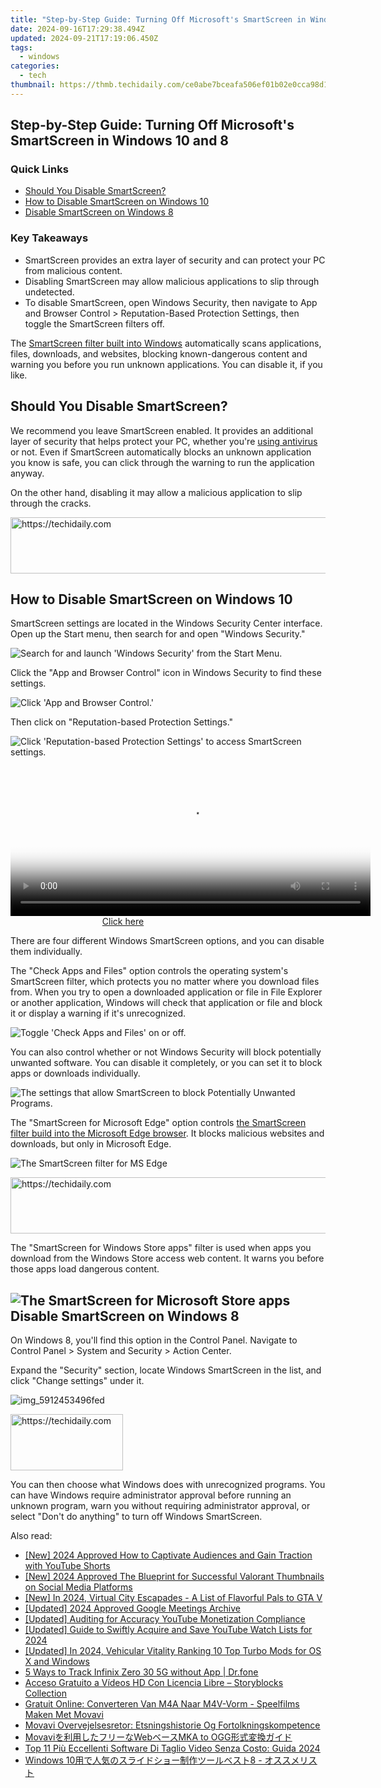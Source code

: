 ```yaml
---
title: "Step-by-Step Guide: Turning Off Microsoft's SmartScreen in Windows 10 and 8"
date: 2024-09-16T17:29:38.494Z
updated: 2024-09-21T17:19:06.450Z
tags:
  - windows
categories:
  - tech
thumbnail: https://thmb.techidaily.com/ce0abe7bceafa506ef01b02e0cca98d1b8784a39806b1bd354e228c0f30acb54.jpg
---
```


## Step-by-Step Guide: Turning Off Microsoft's SmartScreen in Windows 10 and 8

### Quick Links

* [Should You Disable SmartScreen?](https://some-approaches.techidaily.com/pleasurable-stream-capture-evaluation-for-2024/)
* [How to Disable SmartScreen on Windows 10](https://ios-unlock.techidaily.com/how-to-remove-and-reset-face-id-on-iphone-xs-by-drfone-ios/)
* [Disable SmartScreen on Windows 8](https://ai-video-tools.techidaily.com/updated-maximize-your-online-presence-10-best-free-video-hosting-sites-for-2024/)

### Key Takeaways

* SmartScreen provides an extra layer of security and can protect your PC from malicious content.
* Disabling SmartScreen may allow malicious applications to slip through undetected.
* To disable SmartScreen, open Windows Security, then navigate to App and Browser Control > Reputation-Based Protection Settings, then toggle the SmartScreen filters off.

 The [SmartScreen filter built into Windows](https://instagram-video-recordings.techidaily.com/updated-your-ultimate-method-for-mobile-igtv-downloads/) automatically scans applications, files, downloads, and websites, blocking known-dangerous content and warning you before you run unknown applications. You can disable it, if you like.

##  Should You Disable SmartScreen? 

 We recommend you leave SmartScreen enabled. It provides an additional layer of security that helps protect your PC, whether you're [using antivirus](https://hardware-updates.techidaily.com/unveiling-the-power-of-the-lenovo-legion-pro-5i-gen-9-an-exceptional-gaming-laptop-with-an-excellent-price-tag/) or not. Even if SmartScreen automatically blocks an unknown application you know is safe, you can click through the warning to run the application anyway. 

 On the other hand, disabling it may allow a malicious application to slip through the cracks. 

<!-- affiliate ads begin -->
<a href="https://aligracehair.sjv.io/c/5597632/1934292/19272" target="_top" id="1934292">
  <img src="//a.impactradius-go.com/display-ad/19272-1934292" border="0" alt="https://techidaily.com" width="728" height="90"/>
</a>
<img height="0" width="0" src="https://aligracehair.sjv.io/i/5597632/1934292/19272" style="position:absolute;visibility:hidden;" border="0" />
<!-- affiliate ads end -->

##  How to Disable SmartScreen on Windows 10

 SmartScreen settings are located in the Windows Security Center interface. Open up the Start menu, then search for and open "Windows Security." 

![Search for and launch 'Windows Security' from the Start Menu.](https://static1.howtogeekimages.com/wordpress/wp-content/uploads/2024/01/1-launch-windows-security.png) 

 Click the "App and Browser Control" icon in Windows Security to find these settings.

![Click 'App and Browser Control.'](https://static1.howtogeekimages.com/wordpress/wp-content/uploads/2024/01/2-app-and-browser-control.png) 

 Then click on "Reputation-based Protection Settings." 

![Click 'Reputation-based Protection Settings' to access SmartScreen settings.](https://static1.howtogeekimages.com/wordpress/wp-content/uploads/2024/01/3-reputation.png) 

<!-- affiliate ads begin -->
<span id="1983446">
					<video width="576" height="240" style="cursor:pointer"
           poster="//a.impactradius-go.com/display-clicktoplayimage/1983446.png"
           onclick="if(!this.playClicked){this.play();this.setAttribute('controls',true);this.playClicked=true;}">
	   <source src="//a.impactradius-go.com/display-ad/22993-1983446">
	   <img src="//a.impactradius-go.com/display-clicktoplayimage/1983446.png" style="border: none; height: 100%; width: 100%; object-fit: contain">
	</video>
	<div style="width:360px;text-align:center"><a href="javascript:window.open(decodeURIComponent('https%3A%2F%2Fhomestyler.sjv.io%2Fc%2F5597632%2F1983446%2F22993'), '_blank');void(0);">Click here</a></div>
</span>
<img height="0" width="0" src="https://imp.pxf.io/i/5597632/1983446/22993" style="position:absolute;visibility:hidden;" border="0" />
<!-- affiliate ads end -->

 There are four different Windows SmartScreen options, and you can disable them individually. 

 The "Check Apps and Files" option controls the operating system's SmartScreen filter, which protects you no matter where you download files from. When you try to open a downloaded application or file in File Explorer or another application, Windows will check that application or file and block it or display a warning if it's unrecognized.

![Toggle 'Check Apps and Files' on or off.](https://static1.howtogeekimages.com/wordpress/wp-content/uploads/2024/01/5-check-apps-and-files-1.png) 

 You can also control whether or not Windows Security will block potentially unwanted software. You can disable it completely, or you can set it to block apps or downloads individually. 

![The settings that allow SmartScreen to block Potentially Unwanted Programs.](https://static1.howtogeekimages.com/wordpress/wp-content/uploads/2024/01/6-block-pups.png) 

 The "SmartScreen for Microsoft Edge" option controls [the SmartScreen filter build into the Microsoft Edge browser](https://ios-unlock.techidaily.com/in-2024-detailed-review-of-doctorsim-unlock-service-for-iphone-8-plus-by-drfone-ios/). It blocks malicious websites and downloads, but only in Microsoft Edge.

![The SmartScreen filter for MS Edge](https://static1.howtogeekimages.com/wordpress/wp-content/uploads/2024/01/4-smartscreen-for-microsoft-edge.png) 

<!-- affiliate ads begin -->
<a href="https://aidotcom.pxf.io/c/5597632/2134502/19576" target="_top" id="2134502">
  <img src="//a.impactradius-go.com/display-ad/19576-2134502" border="0" alt="https://techidaily.com" width="672" height="90"/>
</a>
<img height="0" width="0" src="https://aidotcom.pxf.io/i/5597632/2134502/19576" style="position:absolute;visibility:hidden;" border="0" />
<!-- affiliate ads end -->

 The "SmartScreen for Windows Store apps" filter is used when apps you download from the Windows Store access web content. It warns you before those apps load dangerous content.

## ![The SmartScreen for Microsoft Store apps](https://static0.howtogeekimages.com/wordpress/wp-content/uploads/2024/01/for-windows-smartscreen.png)Disable SmartScreen on Windows 8

 On Windows 8, you'll find this option in the Control Panel. Navigate to Control Panel > System and Security > Action Center.

 Expand the "Security" section, locate Windows SmartScreen in the list, and click "Change settings" under it.

![img_5912453496fed](https://static1.howtogeekimages.com/wordpress/wp-content/uploads/2017/05/img_5912453496fed.png) 

<!-- affiliate ads begin -->
<a href="https://aligracehair.sjv.io/c/5597632/2135411/19272" target="_top" id="2135411">
  <img src="//a.impactradius-go.com/display-ad/19272-2135411" border="0" alt="https://techidaily.com" width="180" height="90"/>
</a>
<img height="0" width="0" src="https://aligracehair.sjv.io/i/5597632/2135411/19272" style="position:absolute;visibility:hidden;" border="0" />
<!-- affiliate ads end -->

 You can then choose what Windows does with unrecognized programs. You can have Windows require administrator approval before running an unknown program, warn you without requiring administrator approval, or select "Don't do anything" to turn off Windows SmartScreen.

<ins class="adsbygoogle"
     style="display:block"
     data-ad-format="autorelaxed"
     data-ad-client="ca-pub-7571918770474297"
     data-ad-slot="1223367746"></ins>

<ins class="adsbygoogle"
     style="display:block"
     data-ad-client="ca-pub-7571918770474297"
     data-ad-slot="8358498916"
     data-ad-format="auto"
     data-full-width-responsive="true"></ins>

<span class="atpl-alsoreadstyle">Also read:</span>
<div><ul>
<li><a href="https://eaxpv-info.techidaily.com/new-2024-approved-how-to-captivate-audiences-and-gain-traction-with-youtube-shorts/"><u>[New] 2024 Approved How to Captivate Audiences and Gain Traction with YouTube Shorts</u></a></li>
<li><a href="https://youtube-data.techidaily.com/024-approved-the-blueprint-for-successful-valorant-thumbnails-on-social-media-platforms/"><u>[New] 2024 Approved The Blueprint for Successful Valorant Thumbnails on Social Media Platforms</u></a></li>
<li><a href="https://video-screen-grab.techidaily.com/new-in-2024-virtual-city-escapades-a-list-of-flavorful-pals-to-gta-v/"><u>[New] In 2024, Virtual City Escapades - A List of Flavorful Pals to GTA V</u></a></li>
<li><a href="https://visual-screen-recording.techidaily.com/updated-2024-approved-google-meetings-archive/"><u>[Updated] 2024 Approved Google Meetings Archive</u></a></li>
<li><a href="https://youtube-video-recordings.techidaily.com/updated-auditing-for-accuracy-youtube-monetization-compliance/"><u>[Updated] Auditing for Accuracy YouTube Monetization Compliance</u></a></li>
<li><a href="https://youtube-blog.techidaily.com/ed-guide-to-swiftly-acquire-and-save-youtube-watch-lists-for-2024/"><u>[Updated] Guide to Swiftly Acquire and Save YouTube Watch Lists for 2024</u></a></li>
<li><a href="https://fox-blue.techidaily.com/updated-in-2024-vehicular-vitality-ranking-10-top-turbo-mods-for-os-x-and-windows/"><u>[Updated] In 2024, Vehicular Vitality Ranking 10 Top Turbo Mods for OS X and Windows</u></a></li>
<li><a href="https://android-location-track.techidaily.com/5-ways-to-track-infinix-zero-30-5g-without-app-drfone-by-drfone-virtual-android/"><u>5 Ways to Track Infinix Zero 30 5G without App | Dr.fone</u></a></li>
<li><a href="https://win-forum.techidaily.com/acceso-gratuito-a-videos-hd-con-licencia-libre-storyblocks-collection/"><u>Acceso Gratuito a Vídeos HD Con Licencia Libre – Storyblocks Collection</u></a></li>
<li><a href="https://win-forum.techidaily.com/gratuit-online-converteren-van-m4a-naar-m4v-vorm-speelfilms-maken-met-movavi/"><u>Gratuit Online: Converteren Van M4A Naar M4V-Vorm - Speelfilms Maken Met Movavi</u></a></li>
<li><a href="https://win-forum.techidaily.com/movavi-overvejelsesretor-etsningshistorie-og-fortolkningskompetence/"><u>Movavi Overvejelsesretor: Etsningshistorie Og Fortolkningskompetence</u></a></li>
<li><a href="https://win-forum.techidaily.com/movaviwebmka-to-ogg/"><u>Movaviを利用したフリーなWebベースMKA to OGG形式変換ガイド</u></a></li>
<li><a href="https://win-forum.techidaily.com/top-11-piu-eccellenti-software-di-taglio-video-senza-costo-guida-2024/"><u>Top 11 Più Eccellenti Software Di Taglio Video Senza Costo: Guida 2024</u></a></li>
<li><a href="https://win-forum.techidaily.com/windows-108/"><u>Windows 10用で人気のスライドショー制作ツールベスト8 - オススメリスト</u></a></li>
</ul></div>

